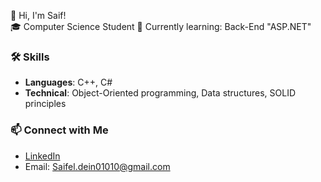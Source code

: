 👋 Hi, I'm Saif!  
🎓 Computer Science Student 
🌱 Currently learning: Back-End "ASP.NET"  

### 🛠️ Skills
- **Languages**: C++, C#
- **Technical**: Object-Oriented programming, Data structures, SOLID principles

### 📫 Connect with Me
- [LinkedIn](www.linkedin.com/in/saif-el-dein-258885304)
- Email: Saifel.dein01010@gmail.com


<!--
**SaifELDein010/SaifELDein010** is a ✨ _special_ ✨ repository because its `README.md` (this file) appears on your GitHub profile.

Here are some ideas to get you started:

- 🔭 I’m currently working on ...
- 🌱 I’m currently learning ...
- 👯 I’m looking to collaborate on ...
- 🤔 I’m looking for help with ...
- 💬 Ask me about ...
- 📫 How to reach me: ...
- 😄 Pronouns: ...
- ⚡ Fun fact: ...
-->
